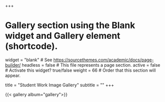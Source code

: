 +++
# Gallery section using the Blank widget and Gallery element (shortcode).
widget = "blank"  # See https://sourcethemes.com/academic/docs/page-builder/
headless = false  # This file represents a page section.
active = false # Activate this widget? true/false
weight = 66  # Order that this section will appear.

title = "Student Work Image Gallery"
subtitle = ""
+++

{{< gallery album="gallery">}}
